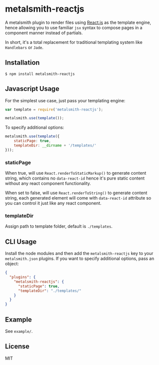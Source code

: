 
# metalsmith-reactjs

  A metalsmith plugin to render files using [React.js](http://facebook.github.io/react/) as the template engine, hence allowing you to use familiar `jsx` syntax to compose pages in a component manner instead of partials.

  In short, it's a total replacement for traditional templating system like `Handlebars` or `Jade`.


## Installation

    $ npm install metalsmith-reactjs

## Javascript Usage

  For the simplest use case, just pass your templating engine:

```js
var template = require('metalsmith-reactjs');

metalsmith.use(template());
```

  To specify additional options:

```js
metalsmith.use(template({
    staticPage: true, 
    templateDir: __dirname + '/templates/' 
}));
```

### staticPage
When true, will use `React.renderToStaticMarkup()` to generate content string, which contains no `data-react-id` hence it's pure static content without any react component functionality.

When set to false, will use `React.renderToString()` to generate content string, each generated element will come with `data-react-id` attribute so you can control it just like any react component.

### templateDir
Assign path to template folder, default is `./templates`.


## CLI Usage

  Install the node modules and then add the `metalsmith-reactjs` key to your `metalsmith.json` plugins. If you want to specify additional options, pass an object:

```json
{
  "plugins": {
    "metalsmith-reactjs": {
      "staticPage": true,
      "templateDir": "./templates/"
    }
  }
}
```

## Example

See `example/`.

## License

  MIT
